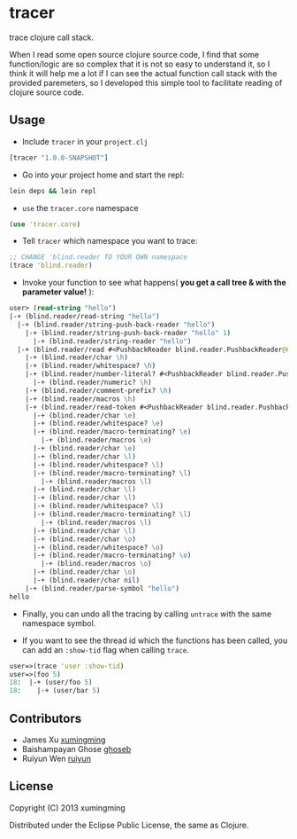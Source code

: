 # tracer

trace clojure call stack.

When I read some open source clojure source code, I find that some function/logic are so complex that it is not so easy to understand it, so I think it will help me a lot if I can see the actual function call stack with the provided paremeters, so I developed this simple tool to facilitate reading of clojure source code.

## Usage

* Include `tracer` in your `project.clj`

```clojure
[tracer "1.0.0-SNAPSHOT"]
```

* Go into your project home and start the repl:

```bash
lein deps && lein repl
```

* `use` the `tracer.core` namespace

```clojure
(use 'tracer.core)
```

* Tell `tracer` which namespace you want to trace:

```clojure
;; CHANGE 'blind.reader TO YOUR OWN namespace
(trace 'blind.reader)
```

* Invoke your function to see what happens( **you get a call tree & with the parameter value!** ):

```clojure
user> (read-string "hello")
|-+ (blind.reader/read-string "hello")
  |-+ (blind.reader/string-push-back-reader "hello")
    |-+ (blind.reader/string-push-back-reader "hello" 1)
      |-+ (blind.reader/string-reader "hello")
  |-+ (blind.reader/read #<PushbackReader blind.reader.PushbackReader@6f54c08a> true nil false)
    |-+ (blind.reader/char \h)
    |-+ (blind.reader/whitespace? \h)
    |-+ (blind.reader/number-literal? #<PushbackReader blind.reader.PushbackReader@6f54c08a> \h)
      |-+ (blind.reader/numeric? \h)
    |-+ (blind.reader/comment-prefix? \h)
    |-+ (blind.reader/macros \h)
    |-+ (blind.reader/read-token #<PushbackReader blind.reader.PushbackReader@6f54c08a> \h)
      |-+ (blind.reader/char \e)
      |-+ (blind.reader/whitespace? \e)
      |-+ (blind.reader/macro-terminating? \e)
        |-+ (blind.reader/macros \e)
      |-+ (blind.reader/char \e)
      |-+ (blind.reader/char \l)
      |-+ (blind.reader/whitespace? \l)
      |-+ (blind.reader/macro-terminating? \l)
        |-+ (blind.reader/macros \l)
      |-+ (blind.reader/char \l)
      |-+ (blind.reader/char \l)
      |-+ (blind.reader/whitespace? \l)
      |-+ (blind.reader/macro-terminating? \l)
        |-+ (blind.reader/macros \l)
      |-+ (blind.reader/char \l)
      |-+ (blind.reader/char \o)
      |-+ (blind.reader/whitespace? \o)
      |-+ (blind.reader/macro-terminating? \o)
        |-+ (blind.reader/macros \o)
      |-+ (blind.reader/char \o)
      |-+ (blind.reader/char nil)
    |-+ (blind.reader/parse-symbol "hello")
hello
```

* Finally, you can undo all the tracing by calling `untrace` with the
same namespace symbol.

* If you want to see the thread id which the functions has been called, you can add an `:show-tid` flag when calling `trace`.

```clojure
user=>(trace 'user :show-tid)
user=>(foo 5)
18:  |-+ (user/foo 5)
18:    |-+ (user/bar 5)
```

## Contributors
* James Xu [xumingming](https://github.com/xumingming)
* Baishampayan Ghose [ghoseb](https://github.com/ghoseb)
* Ruiyun Wen [ruiyun](https://github.com/Ruiyun)

## License

Copyright (C) 2013 xumingming

Distributed under the Eclipse Public License, the same as Clojure.
